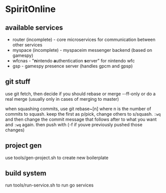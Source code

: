 # SpiritOnline

## available services

- router (incomplete) - core microservices for communication between other services
- myspace (incomplete) - myspaceim messenger backend (based on gamespy)
- wfcnas - "**n**intendo **a**uthentication **s**erver" for nintendo wfc
- gsp - gamespy presence server (handles gpcm and gpsp)

## git stuff

use git fetch, then decide if you should rebase or merge --ff-only or do a real merge (usually only in cases of merging to master)

when squashing commits, use git rebase~\[n] where n is the number of commits to squash. keep the first as p/pick, change others to s/squash. `:wq` and then change the commit message that follows after to what you want and `:wq` again. then push with (-f if youve previously pushed those changes)

## project gen

use tools/gen-project.sh to create new boilerplate

## build system

run tools/run-service.sh to run go services
